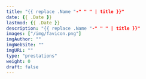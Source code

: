 ```yaml
---
title: "{{ replace .Name "-" " " | title }}"
date: {{ .Date }}
lastmod: {{ .Date }}
description: "{{ replace .Name "-" " " | title }}"
images: ["/img/favicon.png"]
imgAuthor: ""
imgWebSite: ""
imgURL: ""
type: "prestations"
weight: 0
draft: false
---
```

